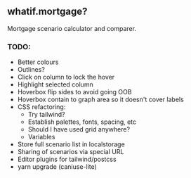 ## whatif.mortgage?

Mortgage scenario calculator and comparer.

### TODO:

- Better colours
- Outlines?
- Click on column to lock the hover
- Highlight selected column
- Hoverbox flip sides to avoid going OOB
- Hoverbox contain to graph area so it doesn't cover labels
- CSS refactoring:
  - Try tailwind?
  - Establish palettes, fonts, spacing, etc
  - Should I have used grid anywhere?
  - Variables
- Store full scenario list in localstorage
- Sharing of scenarios via special URL
- Editor plugins for tailwind/postcss
- yarn upgrade (caniuse-lite)
